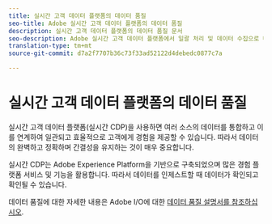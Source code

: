 ```yaml
---
title: 실시간 고객 데이터 플랫폼의 데이터 품질
seo-title: Adobe 실시간 고객 데이터 플랫폼의 데이터 품질
description: 실시간 고객 데이터 플랫폼의 데이터 품질 문서
seo-description: Adobe 실시간 고객 데이터 플랫폼에서 일괄 처리 및 데이터 수집으로 데이터 품질을 구현하는 방법을 설명하는 문서
translation-type: tm+mt
source-git-commit: d7a2f7707b36c73f33ad52122d4debedc0877c7a

---
```



# 실시간 고객 데이터 플랫폼의 데이터 품질

실시간 고객 데이터 플랫폼(실시간 CDP)을 사용하면 여러 소스의 데이터를 통합하고 이를 연계하여 일관되고 효율적으로 고객에게 경험을 제공할 수 있습니다. 따라서 데이터의 완벽하고 정확하며 간결성을 유지하는 것이 매우 중요합니다.

실시간 CDP는 Adobe Experience Platform을 기반으로 구축되었으며 많은 경험 플랫폼 서비스 및 기능을 활용합니다. 따라서 데이터를 인제스트할 때 데이터가 확인되고 확인될 수 있습니다.

데이터 품질에 대한 자세한 내용은 Adobe I/O에 대한 [데이터 품질 설명서를 참조하십시오](https://www.adobe.io/apis/experienceplatform/home/data-ingestion/data-ingestion-services.html#!api-specification/markdown/narrative/technical_overview/data_ingestion_quality/data_ingestion_quality.md).